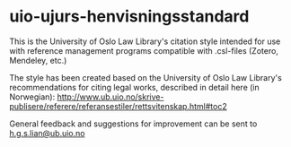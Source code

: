 # uio-ujurs-henvisningsstandard
This is the University of Oslo Law Library's citation style intended for use with reference management programs compatible with .csl-files (Zotero, Mendeley, etc.)

The style has been created based on the University of Oslo Law Library's recommendations for citing legal works, described in detail here (in Norwegian): http://www.ub.uio.no/skrive-publisere/referere/referansestiler/rettsvitenskap.html#toc2

General feedback and suggestions for improvement can be sent to h.g.s.lian@ub.uio.no
